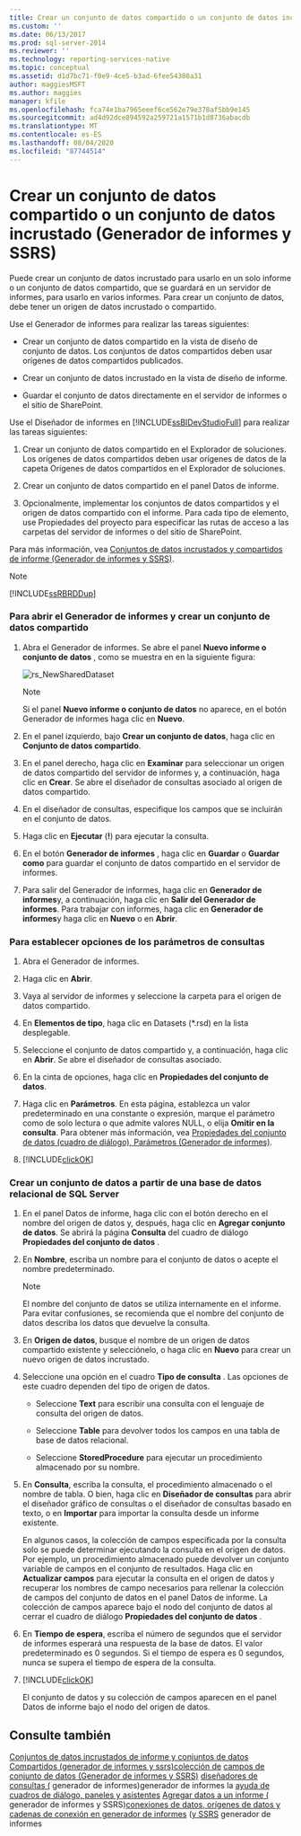 ```yaml
---
title: Crear un conjunto de datos compartido o un conjunto de datos incrustado (Generador de informes y SSRS) | Microsoft Docs
ms.custom: ''
ms.date: 06/13/2017
ms.prod: sql-server-2014
ms.reviewer: ''
ms.technology: reporting-services-native
ms.topic: conceptual
ms.assetid: d1d7bc71-f0e9-4ce5-b3ad-6fee54388a31
author: maggiesMSFT
ms.author: maggies
manager: kfile
ms.openlocfilehash: fca74e1ba7965eeef6ce562e79e378af5bb9e145
ms.sourcegitcommit: ad4d92dce894592a259721a1571b1d8736abacdb
ms.translationtype: MT
ms.contentlocale: es-ES
ms.lasthandoff: 08/04/2020
ms.locfileid: "87744514"
---
```

# <a name="create-a-shared-dataset-or-embedded-dataset-report-builder-and-ssrs"></a>Crear un conjunto de datos compartido o un conjunto de datos incrustado (Generador de informes y SSRS)
  Puede crear un conjunto de datos incrustado para usarlo en un solo informe o un conjunto de datos compartido, que se guardará en un servidor de informes, para usarlo en varios informes. Para crear un conjunto de datos, debe tener un origen de datos incrustado o compartido.

 Use el Generador de informes para realizar las tareas siguientes:

-   Crear un conjunto de datos compartido en la vista de diseño de conjunto de datos. Los conjuntos de datos compartidos deben usar orígenes de datos compartidos publicados.

-   Crear un conjunto de datos incrustado en la vista de diseño de informe.

-   Guardar el conjunto de datos directamente en el servidor de informes o el sitio de SharePoint.

 Use el Diseñador de informes en [!INCLUDE[ssBIDevStudioFull](../../includes/ssbidevstudiofull-md.md)] para realizar las tareas siguientes:

1.  Crear un conjunto de datos compartido en el Explorador de soluciones. Los orígenes de datos compartidos deben usar orígenes de datos de la capeta Orígenes de datos compartidos en el Explorador de soluciones.

2.  Crear un conjunto de datos compartido en el panel Datos de informe.

3.  Opcionalmente, implementar los conjuntos de datos compartidos y el origen de datos compartido con el informe. Para cada tipo de elemento, use Propiedades del proyecto para especificar las rutas de acceso a las carpetas del servidor de informes o del sitio de SharePoint.

 Para más información, vea [Conjuntos de datos incrustados y compartidos de informe &#40;Generador de informes y SSRS&#41;](report-embedded-datasets-and-shared-datasets-report-builder-and-ssrs.md).

> [!NOTE]
>  [!INCLUDE[ssRBRDDup](../../includes/ssrbrddup-md.md)]

### <a name="to-open-report-builder-and-create-a-shared-dataset"></a>Para abrir el Generador de informes y crear un conjunto de datos compartido

1.  Abra el Generador de informes. Se abre el panel **Nuevo informe o conjunto de datos** , como se muestra en en la siguiente figura:

     ![rs_NewSharedDataset](../media/rs-newshareddataset.gif "rs_NewSharedDataset")

    > [!NOTE]
    >   Si el panel **Nuevo informe o conjunto de datos** no aparece, en el botón Generador de informes haga clic en **Nuevo**.

2.  En el panel izquierdo, bajo **Crear un conjunto de datos**, haga clic en **Conjunto de datos compartido**.

3.  En el panel derecho, haga clic en **Examinar** para seleccionar un origen de datos compartido del servidor de informes y, a continuación, haga clic en **Crear**. Se abre el diseñador de consultas asociado al origen de datos compartido.

4.  En el diseñador de consultas, especifique los campos que se incluirán en el conjunto de datos.

5.  Haga clic en **Ejecutar** (**!**) para ejecutar la consulta.

6.  En el botón **Generador de informes** , haga clic en **Guardar** o **Guardar como** para guardar el conjunto de datos compartido en el servidor de informes.

7.  Para salir del Generador de informes, haga clic en **Generador de informes**y, a continuación, haga clic en **Salir del Generador de informes**. Para trabajar con informes, haga clic en **Generador de informes**y haga clic en **Nuevo** o en **Abrir**.

### <a name="to-set-query-parameter-options"></a>Para establecer opciones de los parámetros de consultas

1.  Abra el Generador de informes.

2.  Haga clic en **Abrir**.

3.  Vaya al servidor de informes y seleccione la carpeta para el origen de datos compartido.

4.  En **Elementos de tipo**, haga clic en Datasets (*.rsd) en la lista desplegable.

5.  Seleccione el conjunto de datos compartido y, a continuación, haga clic en **Abrir**. Se abre el diseñador de consultas asociado.

6.  En la cinta de opciones, haga clic en **Propiedades del conjunto de datos**.

7.  Haga clic en **Parámetros**. En esta página, establezca un valor predeterminado en una constante o expresión, marque el parámetro como de solo lectura o que admite valores NULL, o elija **Omitir en la consulta**. Para obtener más información, vea [Propiedades del conjunto de datos (cuadro de diálogo), Parámetros &#40;Generador de informes&#41;](../dataset-properties-dialog-box-parameters-report-builder.md).

8.  [!INCLUDE[clickOK](../../../includes/clickok-md.md)]


### <a name="to-create-a-dataset-from-a-sql-server-relational-database"></a>Crear un conjunto de datos a partir de una base de datos relacional de SQL Server

1.  En el panel Datos de informe, haga clic con el botón derecho en el nombre del origen de datos y, después, haga clic en **Agregar conjunto de datos**. Se abrirá la página **Consulta** del cuadro de diálogo **Propiedades del conjunto de datos** .

2.  En **Nombre**, escriba un nombre para el conjunto de datos o acepte el nombre predeterminado.

    > [!NOTE]
    >  El nombre del conjunto de datos se utiliza internamente en el informe. Para evitar confusiones, se recomienda que el nombre del conjunto de datos describa los datos que devuelve la consulta.

3.  En **Origen de datos**, busque el nombre de un origen de datos compartido existente y selecciónelo, o haga clic en **Nuevo** para crear un nuevo origen de datos incrustado.

4.  Seleccione una opción en el cuadro **Tipo de consulta** . Las opciones de este cuadro dependen del tipo de origen de datos.

    -   Seleccione **Text** para escribir una consulta con el lenguaje de consulta del origen de datos.

    -   Seleccione **Table** para devolver todos los campos en una tabla de base de datos relacional.

    -   Seleccione **StoredProcedure** para ejecutar un procedimiento almacenado por su nombre.

5.  En **Consulta**, escriba la consulta, el procedimiento almacenado o el nombre de tabla. O bien, haga clic en **Diseñador de consultas** para abrir el diseñador gráfico de consultas o el diseñador de consultas basado en texto, o en **Importar** para importar la consulta desde un informe existente.

     En algunos casos, la colección de campos especificada por la consulta solo se puede determinar ejecutando la consulta en el origen de datos. Por ejemplo, un procedimiento almacenado puede devolver un conjunto variable de campos en el conjunto de resultados. Haga clic en **Actualizar campos** para ejecutar la consulta en el origen de datos y recuperar los nombres de campo necesarios para rellenar la colección de campos del conjunto de datos en el panel Datos de informe. La colección de campos aparece bajo el nodo del conjunto de datos al cerrar el cuadro de diálogo **Propiedades del conjunto de datos** .

6.  En **Tiempo de espera**, escriba el número de segundos que el servidor de informes esperará una respuesta de la base de datos. El valor predeterminado es 0 segundos. Si el tiempo de espera es 0 segundos, nunca se supera el tiempo de espera de la consulta.

7.  [!INCLUDE[clickOK](../../../includes/clickok-md.md)]

     El conjunto de datos y su colección de campos aparecen en el panel Datos de informe bajo el nodo del origen de datos.

## <a name="see-also"></a>Consulte también
 [Conjuntos de datos incrustados de informe y conjuntos de datos Compartidos &#40;generador de informes y ssrs&#41;colección de](report-embedded-datasets-and-shared-datasets-report-builder-and-ssrs.md) [campos de conjunto de datos &#40;Generador de informes y SSRS&#41;](dataset-fields-collection-report-builder-and-ssrs.md) [diseñadores de consultas &#40;](../query-designers-report-builder.md) generador de informes&#41;generador de informes la [ayuda de cuadros de diálogo, paneles y asistentes](../report-builder-help-for-dialog-boxes-panes-and-wizards.md) [Agregar datos a un informe &#40;](report-datasets-ssrs.md) generador de informes y SSRS&#41;[conexiones de datos, orígenes de datos y cadenas de conexión en generador de informes](../data-connections-data-sources-and-connection-strings-in-report-builder.md) &#40;[y SSRS](embedded-and-shared-datasets-report-builder-and-ssrs.md) generador de informes


